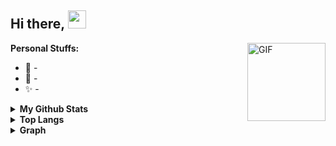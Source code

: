 <!--
**fauziahmilda/fauziahmilda** is a ✨ _special_ ✨ repository because its `README.md` (this file) appears on your GitHub profile.

Here are some ideas to get you started:

- 🔭 I’m currently working on ...
- 🌱 I’m currently learning ...
- 👯 I’m looking to collaborate on ...
- 🤔 I’m looking for help with ...
- 💬 Ask me about ...
- 📫 How to reach me: ...
- 😄 Pronouns: zia
- ⚡ Fun fact: like sleep a lot
-->

## Hi there, <img src="https://github.com/TheDudeThatCode/TheDudeThatCode/blob/master/Assets/Hi.gif" width="29px">

<img align="right" alt="GIF" height="125px" src="https://media0.giphy.com/media/lyZf71HsoKOAck5NuQ/giphy.gif?cid=6c09b952bcbc026771bf87b99875e0b0b513a9f9a0224bd8&rid=giphy.gif&ct=s" />

**Personal Stuffs:**
- 🔭 -
- 🌱 -
- ✨ -

<details>
  <summary><b>My Github Stats</b></summary>
    <img align="center" src="https://github-readme-stats.vercel.app/api?username=fauziahmilda&show_icons=true&theme=radical" alt="Spray Company">
</details>

<details>
  <summary><b>Top Langs</b></summary>
    <img align="center" src="https://github-readme-stats.vercel.app/api/top-langs/?username=fauziahmilda" alt="Spray Company">
</details>

<details>
  <summary><b>Graph</b></summary>
    <img align="center" src="https://activity-graph.herokuapp.com/graph?username=fauziahmilda&theme=dracula" alt="Spray Company">
</details>
